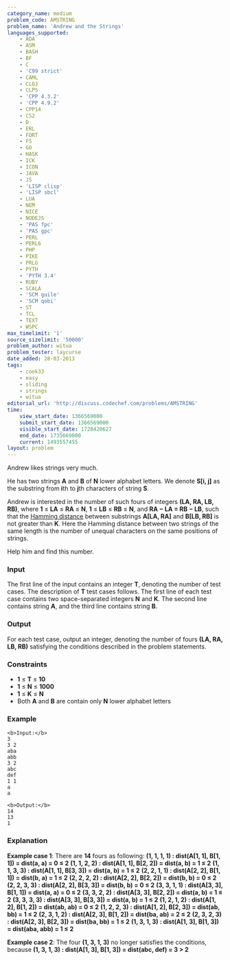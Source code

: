 ```yaml
---
category_name: medium
problem_code: AMSTRING
problem_name: 'Andrew and the Strings'
languages_supported:
    - ADA
    - ASM
    - BASH
    - BF
    - C
    - 'C99 strict'
    - CAML
    - CLOJ
    - CLPS
    - 'CPP 4.3.2'
    - 'CPP 4.9.2'
    - CPP14
    - CS2
    - D
    - ERL
    - FORT
    - FS
    - GO
    - HASK
    - ICK
    - ICON
    - JAVA
    - JS
    - 'LISP clisp'
    - 'LISP sbcl'
    - LUA
    - NEM
    - NICE
    - NODEJS
    - 'PAS fpc'
    - 'PAS gpc'
    - PERL
    - PERL6
    - PHP
    - PIKE
    - PRLG
    - PYTH
    - 'PYTH 3.4'
    - RUBY
    - SCALA
    - 'SCM guile'
    - 'SCM qobi'
    - ST
    - TCL
    - TEXT
    - WSPC
max_timelimit: '1'
source_sizelimit: '50000'
problem_author: witua
problem_tester: laycurse
date_added: 28-03-2013
tags:
    - cook33
    - easy
    - sliding
    - strings
    - witua
editorial_url: 'http://discuss.codechef.com/problems/AMSTRING'
time:
    view_start_date: 1366569000
    submit_start_date: 1366569000
    visible_start_date: 1728420627
    end_date: 1735669800
    current: 1493557455
layout: problem
---
```

Andrew likes strings very much.

He has two strings **A** and **B** of **N** lower alphabet letters. We denote **S\[i, j\]** as the substring from **i**th to **j**th characters of string **S**.

Andrew is interested in the number of such fours of integers **(LA, RA, LB, RB)**, where **1** ≤ **LA** ≤ **RA** ≤ **N**, **1** ≤ **LB** ≤ **RB** ≤ **N**, and **RA − LA = RB − LB**, such that the [Hamming distance](http://en.wikipedia.org/wiki/Hamming_distance) between substrings **A\[LA, RA\]** and **B\[LB, RB\]** is not greater than **K**. Here the Hamming distance between two strings of the same length is the number of unequal characters on the same positions of strings.

Help him and find this number.

### Input

The first line of the input contains an integer **T**, denoting the number of test cases. The description of **T** test cases follows. The first line of each test case contains two space-separated integers **N** and **K**. The second line contains string **A**, and the third line contains string **B**.

### Output

For each test case, output an integer, denoting the number of fours **(LA, RA, LB, RB)** satisfying the conditions described in the problem statements.

### Constraints

- **1** ≤ **T** ≤ **10**
- **1** ≤ **N** ≤ **1000**
- **1** ≤ **K** ≤ **N**
- Both **A** and **B** are contain only **N** lower alphabet letters

### Example

```
<b>Input:</b>
3
3 2
aba
abb
3 2
abc
def
1 1
a
a

<b>Output:</b>
14
13
1

```
### Explanation

**Example case 1**: There are **14** fours as following:
**(1, 1, 1, 1) : dist(A\[1, 1\], B\[1, 1\]) = dist(a, a) = 0 ≤ 2**
**(1, 1, 2, 2) : dist(A\[1, 1\], B\[2, 2\]) = dist(a, b) = 1 ≤ 2**
**(1, 1, 3, 3) : dist(A\[1, 1\], B\[3, 3\]) = dist(a, b) = 1 ≤ 2**
**(2, 2, 1, 1) : dist(A\[2, 2\], B\[1, 1\]) = dist(b, a) = 1 ≤ 2**
**(2, 2, 2, 2) : dist(A\[2, 2\], B\[2, 2\]) = dist(b, b) = 0 ≤ 2**
**(2, 2, 3, 3) : dist(A\[2, 2\], B\[3, 3\]) = dist(b, b) = 0 ≤ 2**
**(3, 3, 1, 1) : dist(A\[3, 3\], B\[1, 1\]) = dist(a, a) = 0 ≤ 2**
**(3, 3, 2, 2) : dist(A\[3, 3\], B\[2, 2\]) = dist(a, b) = 1 ≤ 2**
**(3, 3, 3, 3) : dist(A\[3, 3\], B\[3, 3\]) = dist(a, b) = 1 ≤ 2**
**(1, 2, 1, 2) : dist(A\[1, 2\], B\[1, 2\]) = dist(ab, ab) = 0 ≤ 2**
**(1, 2, 2, 3) : dist(A\[1, 2\], B\[2, 3\]) = dist(ab, bb) = 1 ≤ 2**
**(2, 3, 1, 2) : dist(A\[2, 3\], B\[1, 2\]) = dist(ba, ab) = 2 ≤ 2**
**(2, 3, 2, 3) : dist(A\[2, 3\], B\[2, 3\]) = dist(ba, bb) = 1 ≤ 2**
**(1, 3, 1, 3) : dist(A\[1, 3\], B\[1, 3\]) = dist(aba, abb) = 1 ≤ 2**

**Example case 2**: The four **(1, 3, 1, 3)** no longer satisfies the conditions, because
**(1, 3, 1, 3) : dist(A\[1, 3\], B\[1, 3\]) = dist(abc, def) = 3 > 2**